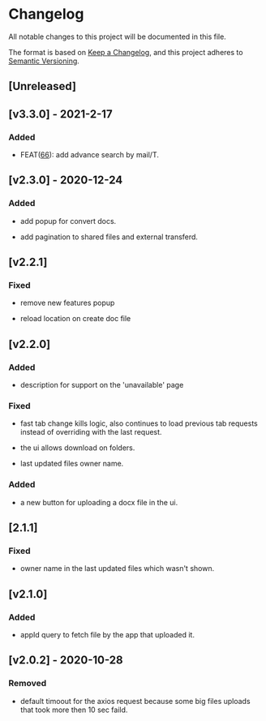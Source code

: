 # Changelog

All notable changes to this project will be documented in this file.

The format is based on [Keep a Changelog](https://keepachangelog.com/en/1.0.0/),
and this project adheres to [Semantic Versioning](https://semver.org/spec/v2.0.0.html).

## [Unreleased]

## [v3.3.0] - 2021-2-17
### Added
- FEAT([66](https://github.com/meateam/api-gateway/pull/66)): add advance search by mail/T.

## [v2.3.0] - 2020-12-24
### Added

- add popup for convert docs.

- add pagination to shared files and external transferd.
## [v2.2.1]

### Fixed

- remove new features popup

- reload location on create doc file

## [v2.2.0]

### Added 

- description for support on the 'unavailable' page

### Fixed

- fast tab change kills logic, also continues to load previous tab requests instead of overriding with the last request.

- the ui allows download on folders.

- last updated files owner name.

### Added 

- a new button for uploading a docx file in the ui.

## [2.1.1]

### Fixed

- owner name in the last updated files which wasn't shown.

## [v2.1.0]

### Added

- appId query to fetch file by the app that uploaded it.

## [v2.0.2] - 2020-10-28

### Removed

- default timoout for the axios request because some big files uploads that took more then 10 sec faild.




